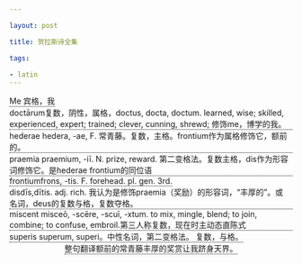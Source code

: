 ```yaml
---

layout: post

title: 贺拉斯诗全集

tags:

- latin
---
```



<html>
<head>
<meta charset="utf-8">
<title>贺拉斯诗全集摘录</title>
</head>
<style>
.tooltip {
    position: relative;
    display: inline-block;
    border-bottom: 1px dotted black;
}


.tooltip .tooltiptext {
    visibility: hidden;
    width: 120px;
    background-color: black;
    color: #fff;
    text-align: center;
    border-radius: 6px;
    padding: 5px 0;

    /* 定位 */
    position: absolute;
    left:-20px;
    top:30px;
    z-index: 1;
}

.tooltip .tooltiptextk {
    visibility: hidden;
    width: 300px;
    background-color: black;
    color: #fff;
    text-align: center;
    border-radius: 6px;
    padding: 5px 0;

    /* 定位 */
    position: absolute;
    left:-120px;
    top:30px;
    z-index: 1;
}



.tooltip:hover .tooltiptext {
    visibility: visible;
}

.tooltip:hover .tooltiptextk {
    visibility: visible;
}

</style>
<body>
<div class="tooltip">Me
  <span class="tooltiptext">宾格，我</span>
</div> 

<div class="tooltip">doctārum<span class="tooltiptext">复数，阴性，属格，doctus, docta, doctum. learned, wise; skilled, experienced, expert; trained; clever, cunning, shrewd; 修饰me，博学的我。 </span>
</div>

<div class="tooltip"> hederae<span class="tooltiptext"> hedera, -ae, F. 常青藤。复数，主格。frontium作为属格修饰它，额前的。</span>
</div>

<div class="tooltip"> praemia<span class="tooltiptext"> praemium, -iī. N. prize, reward. 第二变格法。复数主格，dis作为形容词修饰它。是hederae frontium的同位语</span>
</div>

<div class="tooltip">frontium<span class="tooltiptext">frons, -tis. F. forehead. pl. gen. 3rd.</span>
</div>

<div class="tooltip">dis<span class="tooltiptext">dīs,dītis. adj. rich. 我认为是修饰praemia（奖励）的形容词，“丰厚的”。或 名词，deus的复数与格，复数夺格。</span>
</div>

<div class="tooltip">miscent <span class="tooltiptext"> misceō, -scēre, -scuī, -xtum. to mix, mingle, blend; to join, combine; to confuse, embroil.第三人称复数，现在时主动态直陈式</span>
</div>

<div class="tooltip">superis <span class="tooltiptext">superum, superi。中性名词，第二变格法。 复数，与格。</span>
</div>


<br />
<center>
<div class="tooltip">整句翻译<span class="tooltiptextk">额前的常青藤丰厚的奖赏让我跻身天界。</span>
</div>
</center>
<br />
</body>
</html>
